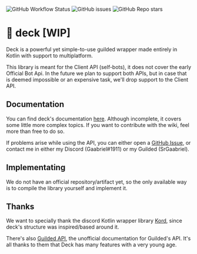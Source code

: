 ![GitHub Workflow Status](https://img.shields.io/github/workflow/status/SrGaabriel/deck/Build)
![GitHub issues](https://img.shields.io/github/issues/SrGaabriel/deck)
![GitHub Repo stars](https://img.shields.io/github/stars/SrGaabriel/deck)

# 🎲 deck [WIP]

Deck is a powerful yet simple-to-use guilded wrapper made entirely in Kotlin with support to multiplatform.

This library is meant for the Client API (self-bots), it does not cover the early Official Bot Api. In the future we plan to support both APIs, but in case that is deemed impossible or an expensive task, we'll drop support to the Client API.

## Documentation

You can find deck's documentation [here](https://github.com/SrGaabriel/deck/wiki). Although incomplete, it covers some little more complex topics. If you want to contribute with the wiki, feel more than free to do so.

If problems arise while using the API, you can either open a [GitHub Issue](https://github.com/SrGaabriel/deck/issues/new), or contact me in either my Discord (Gaabriel#1911) or my Guilded (SrGaabriel).

## Implementating

We do not have an official repository/artifact yet, so the only available way is to compile the library yourself and implement it.

## Thanks

We want to specially thank the discord Kotlin wrapper library [Kord](https://github.com/kordlib/kord), since deck's structure was inspired/based around it.

There's also [Guilded API](https://guildedapi.com/), the unofficial documentation for Guilded's API. It's all thanks to them that Deck has many features with a very young age.
